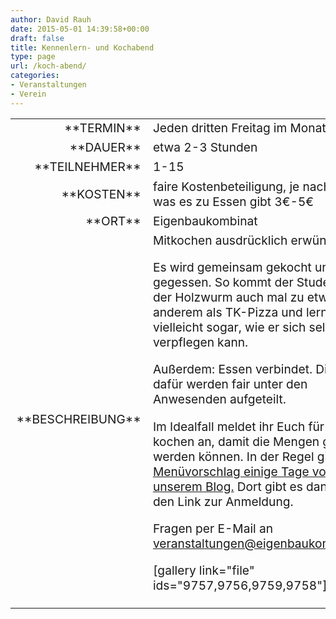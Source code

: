 ```yaml
---
author: David Rauh
date: 2015-05-01 14:39:58+00:00
draft: false
title: Kennenlern- und Kochabend
type: page
url: /koch-abend/
categories:
- Veranstaltungen
- Verein
---
```


<table >
<tbody style="font-size: 1.2em;" >
<tr >

<td style="width: 20%; text-align: right;" >**TERMIN**
</td>

<td style="text-align: left;" >Jeden dritten Freitag im Monat
</td>
</tr>
<tr >

<td style="width: 20%; text-align: right;" >**DAUER**
</td>

<td style="text-align: left;" >etwa 2-3 Stunden
</td>
</tr>
<tr >

<td style="width: 20%; text-align: right;" >**TEILNEHMER**
</td>

<td style="text-align: left;" >1-15
</td>
</tr>
<tr >

<td style="width: 20%; text-align: right;" >**KOSTEN**
</td>

<td style="text-align: left;" >faire Kostenbeteiligung, je nach dem was es zu Essen gibt 3€-5€
</td>
</tr>
<tr >

<td style="width: 20%; text-align: right;" >**ORT**
</td>

<td style="text-align: left;" >Eigenbaukombinat
</td>
</tr>
<tr >

<td style="width: 20%; text-align: right;" >**BESCHREIBUNG**
</td>

<td style="text-align: left;" >Mitkochen ausdrücklich erwünscht!

Es wird gemeinsam gekocht und gegessen. So kommt der Student oder der Holzwurm auch mal zu etwas anderem als TK-Pizza und lernt vielleicht sogar, wie er sich selber verpflegen kann.

Außerdem: Essen verbindet. Die Kosten dafür werden fair unter den Anwesenden aufgeteilt.

Im Idealfall meldet ihr Euch für das kochen an, damit die Mengen geplant werden können. In der Regel gibt es ein [Menüvorschlag einige Tage vorher in unserem Blog.](/tag/kochabend/) Dort gibt es dann auch den Link zur Anmeldung.

Fragen per E-Mail an [veranstaltungen@eigenbaukombinat.de](mailto:veranstaltungen@eigenbaukombinat.de)

[gallery link="file" ids="9757,9756,9759,9758"]
</td>
</tr>
</tbody>
</table>
